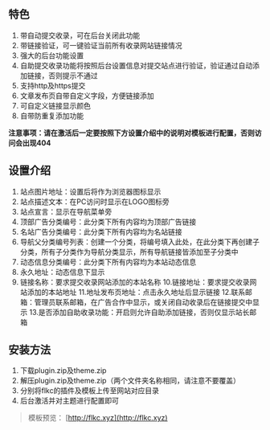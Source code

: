 ## 特色

 1. 带自动提交收录，可在后台关闭此功能
 2. 带链接验证，可一键验证当前所有收录网站链接情况
 3. 强大的后台功能设置
 4. 自助提交收录功能将按照后台设置信息对提交站点进行验证，验证通过自动添加链接，否则提示不通过
 5. 支持http及https提交
 6. 文章发布页自带自定义字段，方便链接添加
 7. 可自定义链接显示颜色
 8. 自带防重复添加功能

**注意事项：请在激活后一定要按照下方设置介绍中的说明对模板进行配置，否则访问会出现404**

## 设置介绍

 1. 站点图片地址：设置后将作为浏览器图标显示
 2. 站点描述文本：在PC访问时显示在LOGO图标旁
 3. 站点宣言：显示在导航菜单旁
 4. 顶部广告分类编号：此分类下所有内容均为顶部广告链接
 5. 名站广告分类编号：此分类下所有内容均为名站链接
 6. 导航父分类编号列表：创建一个分类，将编号填入此处，在此分类下再创建子分类，所有子分类作为导航分类显示，所有导航链接皆添加至子分类中
 7. 动态信息分类编号：此分类下所有内容均为本站动态信息
 8. 永久地址：动态信息下显示
 9. 链接名称：要求提交收录网站添加的本站名称
 10.链接地址：要求提交收录网站添加的本站地址
 11.地址发布页地址：点击永久地址后显示链接
 12.联系邮箱：管理员联系邮箱，在广告合作中显示，或关闭自动收录后在链接提交中显示
 13.是否添加自助收录功能：开启则允许自助添加链接，否则仅显示站长邮箱

## 安装方法
 1. 下载plugin.zip及theme.zip
 2. 解压plugin.zip及theme.zip（两个文件夹名称相同，请注意不要覆盖）
 3. 分别将flkc的插件及模板上传至网站对应目录
 4. 后台激活并对主题进行配置即可

> 模板预览： [http://flkc.xyz](http://flkc.xyz)
